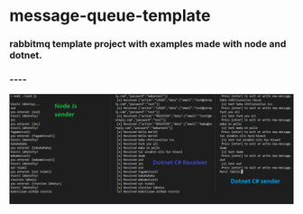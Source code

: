 # message-queue-template
### rabbitmq template project with examples made with node and dotnet.
### ----

![example](example.png)